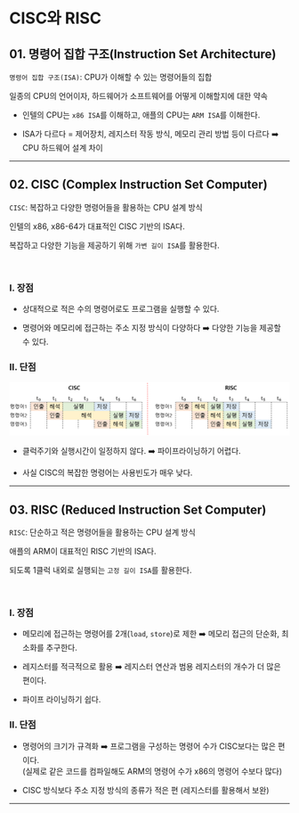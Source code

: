 # CISC와 RISC

## 01. 명령어 집합 구조(Instruction Set Architecture)

`명령어 집합 구조(ISA)`: CPU가 이해할 수 있는 명령어들의 집합<br>

일종의 CPU의 언어이자, 하드웨어가 소프트웨어를 어떻게 이해할지에 대한 약속<br>

- 인텔의 CPU는 `x86 ISA`를 이해하고, 애플의 CPU는 `ARM ISA`를 이해한다.<br>

- ISA가 다르다 = 제어장치, 레지스터 작동 방식, 메모리 관리 방법 등이 다르다 :arrow_right: CPU 하드웨어 설계 차이<br>

---

## 02. CISC (Complex Instruction Set Computer)

`CISC`: 복잡하고 다양한 명령어들을 활용하는 CPU 설계 방식<br>

인텔의 x86, x86-64가 대표적인 CISC 기반의 ISA다.<br>

복잡하고 다양한 기능을 제공하기 위해 `가변 길이 ISA`를 활용한다.<br>

<br>

### I. 장점

- 상대적으로 적은 수의 명령어로도 프로그램을 실행할 수 있다.<br>

- 명령어와 메모리에 접근하는 주소 지정 방식이 다양하다 :arrow_right: 다양한 기능을 제공할 수 있다.<br>

### II. 단점

<img src="./img/computer-structure-0421.png" width="800px">

- 클럭주기와 실행시간이 일정하지 않다. :arrow_right: 파이프라이닝하기 어렵다.<br>

- 사실 CISC의 복잡한 명령어는 사용빈도가 매우 낮다.<br>

---

## 03. RISC (Reduced Instruction Set Computer)

`RISC`: 단순하고 적은 명령어들을 활용하는 CPU 설계 방식<br>

애플의 ARM이 대표적인 RISC 기반의 ISA다.<br>

되도록 1클럭 내외로 실행되는 `고정 길이 ISA`를 활용한다.<br>

<br>

### I. 장점

- 메모리에 접근하는 명령어를 2개(`load`, `store`)로 제한 :arrow_right: 메모리 접근의 단순화, 최소화를 추구한다.<br>

- 레지스터를 적극적으로 활용 :arrow_right: 레지스터 연산과 범용 레지스터의 개수가 더 많은 편이다.<br>

- 파이프 라이닝하기 쉽다.<br>

### II. 단점

- 명령어의 크기가 규격화 :arrow_right: 프로그램을 구성하는 명령어 수가 CISC보다는 많은 편이다.<br>(실제로 같은 코드를 컴파일해도 ARM의 명령어 수가 x86의 명령어 수보다 많다)

- CISC 방식보다 주소 지정 방식의 종류가 적은 편 (레지스터를 활용해서 보완)<br>

---